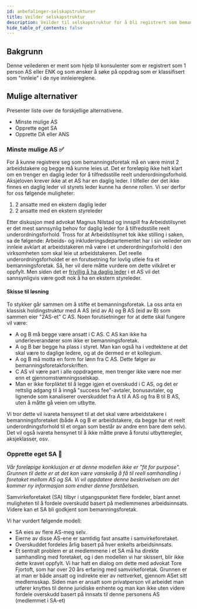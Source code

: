 ```yaml
---
id: anbefalinger-selskapstrukturer
title: Veilder selskapstruktur
description: Veilder til selskapstruktur for å bli registrert som bemanningsforetak
hide_table_of_contents: false
---
```

## Bakgrunn
Denne veilederen er ment som hjelp til konsulenter som er registrert som 1 person AS eller ENK og som ønsker å søke på oppdrag som er klassifisert som "innleie" i de nye innleiereglene.

## Mulige alternativer
Presenter liste over de forskjellige alternativene.
* Minste mulige AS
* Opprette eget SA
* Opprette DA eller ANS

### Minste mulige AS ✅
For å kunne registrere seg som bemanningsforetak må en være minst 2 arbeidstakere og begge må kunne leies ut. Det er foreløpig ikke helt klart om en trenger en daglig leder for å tilfredsstille reelt underordningsforhold. Aksjeloven krever ikke at et AS har en daglig leder. I tilfeller der det ikke finnes en daglig leder vil styrets leder kunne ha denne rollen. Vi ser derfor for oss følgende muligheter:

1. 2 ansatte med en ekstern daglig leder
2. 2 ansatte med en ekstern styreleder

Etter diskusjon med advokat Magnus Nilstad  og innspill fra Arbeidstilsynet er det mest sannsynlig behov for daglig leder for å tilfredsstille reelt underordningsforhold. Tross for at Arbeidstilsynet tok ikke stilling i saken, sa de følgende: Arbeids- og inkluderingsdepartementet har i sin veileder om innleie avklart at arbeidstakeren må være i et underordningsforhold i den virksomheten som skal leie ut arbeidstakeren. Det reelle underordningsforholdet er en forutsetning for lovlig utleie fra et bemanningsforetak. Så, her vil dere måtte vurdere om dette vilkåret er oppfylt. Men siden det er [frivillig å ha daglig leder](https://www.regjeringen.no/no/dokumenter/prop.-100-l-20172018/id2604191/?ch=8) i et AS vil det sannsynligvis være godt nok å ha en ekstern styreleder.

#### Skisse til løsning
To stykker går sammen om å stifte et bemanningsforetak. La oss anta en klassisk holdingstruktur med A AS (eid av A) og B AS (eid av B) som sammen eier "2AS-et" C AS. Noen forutsetninger for at dette skal fungere vil være:

* A og B må begge være ansatt i C AS. C AS kan ikke ha underleverandører som ikke er bemanningsforetak.
* A og B bør begge ha plass i styret. Man kan også ha i vedtektene at det skal være to daglige ledere, og at de dermed er et kollegium.
* A og B må motta en form for lønn fra C AS. Dette følger av bemanningsforetakforskriften.
* C AS vil være part i alle oppdragene, men trenger ikke være noe mer enn et gjennomstrømningsselskap.
* Man er ikke forpliktet til å legge igjen et overskudd i C AS, og det er rettslig adgang til å inngå "success fee"-avtaler, bonusavtaler, og lignende som kanaliserer overskuddet fra A til A AS og fra B til B AS, uten å måtte gå veien om utbytte.

Vi tror dette vil ivareta hensynet til at det skal være arbeidstakere i bemanningsforetaket (både A og B er arbeidstakere, da begge har et reelt underordningsforhold til et organ som består av andre enn  bare dem selv). Det vil også ivareta hensynet til å ikke måtte prøve å forutsi utbytteregler, aksjeklasser, osv.


### Opprette eget SA 🚫
_Vår foreløpige konklusjon er at denne modellen ikke er "fit for purpose". Grunnen til dette er at det kan være vanskelig å få til reell samhandling i foretaket mellom AS og SA. Vi vil oppdatere denne beskrivelsen om det kommer ny informasjon som endrer denne forståelsen._

Samvirkeforetaket (SA) tilbyr i utgangspunktet flere fordeler, blant annet muligheten til å fordele overskudd basert på medlemmenes arbeidsinnsats. Videre kan et SA bli godkjent som bemanningsforetak. 

Vi har vurdert følgende modell:
* SA eies av flere AS-meg selv. 
* Eierne av disse AS-ene er samtidig fast ansatte i samvirkeforetaket.
* Overskuddet fordeles årlig basert på hver enkelts arbeidsinnsats.
* Et sentralt problem er at medlemmene i et SA må ha direkte samhandling med foretaket, og i den modellen vi har skissert, blir ikke dette kravet oppfylt. Vi har hatt en dialog om dette med advokat Tore Fjortoft, som har over 20 års erfaring med samvirkeforetak. Grunnen er at man er både ansatt og indirekte eier av nettverket, gjennom ASet sitt medlemsskap. Siden man er ansatt som privatperson vil arbeidet man utfører knyttes til denne juridiske enhente og man kan ikke uten videre fordele overskudd basert på innsats til denne personens AS (medlemmet i SA-et)

